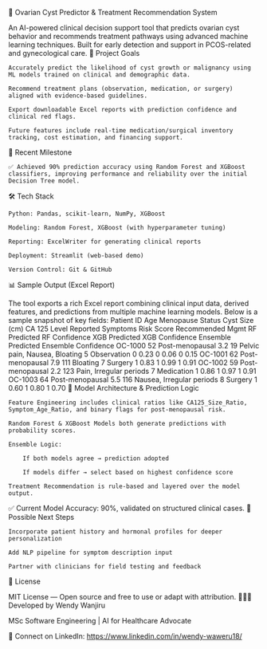🧬 Ovarian Cyst Predictor & Treatment Recommendation System

An AI-powered clinical decision support tool that predicts ovarian cyst behavior and recommends treatment pathways using advanced machine learning techniques. Built for early detection and support in PCOS-related and gynecological care.
🚀 Project Goals

    Accurately predict the likelihood of cyst growth or malignancy using ML models trained on clinical and demographic data.

    Recommend treatment plans (observation, medication, or surgery) aligned with evidence-based guidelines.

    Export downloadable Excel reports with prediction confidence and clinical red flags.

    Future features include real-time medication/surgical inventory tracking, cost estimation, and financing support.

🧠 Recent Milestone

    ✅ Achieved 90% prediction accuracy using Random Forest and XGBoost classifiers, improving performance and reliability over the initial Decision Tree model.

🛠️ Tech Stack

    Python: Pandas, scikit-learn, NumPy, XGBoost

    Modeling: Random Forest, XGBoost (with hyperparameter tuning)

    Reporting: ExcelWriter for generating clinical reports

    Deployment: Streamlit (web-based demo)

    Version Control: Git & GitHub

📊 Sample Output (Excel Report)

The tool exports a rich Excel report combining clinical input data, derived features, and predictions from multiple machine learning models.
Below is a sample snapshot of key fields:
Patient ID	Age	Menopause Status	Cyst Size (cm)	CA 125 Level	Reported Symptoms	Risk Score	Recommended Mgmt	RF Predicted	RF Confidence	XGB Predicted	XGB Confidence	Ensemble Predicted	Ensemble Confidence
OC-1000	52	Post-menopausal	3.2	19	Pelvic pain, Nausea, Bloating	5	Observation	0	0.23	0	0.06	0	0.15
OC-1001	62	Post-menopausal	7.9	111	Bloating	7	Surgery	1	0.83	1	0.99	1	0.91
OC-1002	59	Post-menopausal	2.2	123	Pain, Irregular periods	7	Medication	1	0.86	1	0.97	1	0.91
OC-1003	64	Post-menopausal	5.5	116	Nausea, Irregular periods	8	Surgery	1	0.60	1	0.80	1	0.70
🧠 Model Architecture & Prediction Logic

    Feature Engineering includes clinical ratios like CA125_Size_Ratio, Symptom_Age_Ratio, and binary flags for post-menopausal risk.

    Random Forest & XGBoost Models both generate predictions with probability scores.

    Ensemble Logic:

        If both models agree → prediction adopted

        If models differ → select based on highest confidence score

    Treatment Recommendation is rule-based and layered over the model output.

✅ Current Model Accuracy: 90%, validated on structured clinical cases.
🧪 Possible Next Steps

    Incorporate patient history and hormonal profiles for deeper personalization

    Add NLP pipeline for symptom description input

    Partner with clinicians for field testing and feedback

📄 License

MIT License — Open source and free to use or adapt with attribution.
👩🏽‍💻 Developed by Wendy Wanjiru

MSc Software Engineering | AI for Healthcare Advocate

🔗 Connect on LinkedIn: https://www.linkedin.com/in/wendy-waweru18/
